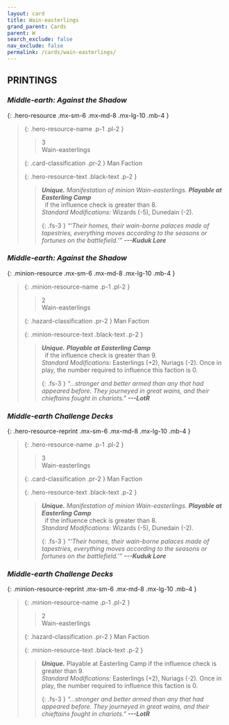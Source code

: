 ```yaml
---
layout: card
title: Wain-easterlings
grand_parent: Cards
parent: W
search_exclude: false
nav_exclude: false
permalink: /cards/wain-easterlings/
---
```


## PRINTINGS


### _Middle-earth: Against the Shadow_

{: .hero-resource .mx-sm-6 .mx-md-8 .mx-lg-10 .mb-4 }
> {: .hero-resource-name .p-1 .pl-2 }
> > <div class="card-mp">3</div>
> > <div class="card-name">Wain-easterlings</div>
>
> {: .card-classification .pr-2 }
> Man Faction
>
> {: .hero-resource-text .black-text .p-2 }
> > _**Unique.**_ _Manifestation of minion Wain-easterlings._ ***Playable at Easterling Camp*** <br>&ensp;if the influence check is greater than 8. <br>_Standard Modifications:_ Wizards (-5), Dunedain (-2). 
> > 
> > {: .fs-3 } 
> > _“‘Their homes, their wain-borne palaces made of tapestries, everything moves according to the seasons or fortunes on the battlefield.’”_ ***---&#65279;Kuduk&nbsp;Lore*** 
> 

### _Middle-earth: Against the Shadow_

{: .minion-resource .mx-sm-6 .mx-md-8 .mx-lg-10 .mb-4 }
> {: .minion-resource-name .p-1 .pl-2 }
> > <div class="hazard-mp">2</div>
> > <div class="card-name">Wain-easterlings</div>
>
> {: .hazard-classification .pr-2 }
> Man Faction
>
> {: .minion-resource-text .black-text .p-2 }
> > _**Unique.**_ ***Playable at Easterling Camp*** <br>&ensp;if the influence check is greater than 9. <br>_Standard Modifications:_ Easterlings (+2), Nuriags (-2). Once in play, the number required to influence this faction is 0. 
> > 
> > {: .fs-3 } 
> > _“...stronger and better armed than any that had appeared before. They journeyed in great wains, and their chieftains fought in chariots."_ ***---&#65279;LotR*** 
> 

### _Middle-earth Challenge Decks_

{: .hero-resource-reprint .mx-sm-6 .mx-md-8 .mx-lg-10 .mb-4 }
> {: .hero-resource-name .p-1 .pl-2 }
> > <div class="card-mp">3</div>
> > <div class="card-name">Wain-easterlings</div>
>
> {: .card-classification .pr-2 }
> Man Faction
>
> {: .hero-resource-text .black-text .p-2 }
> > _**Unique.**_ _Manifestation of minion Wain-easterlings._ ***Playable at Easterling Camp*** <br>&ensp;if the influence check is greater than 8. <br>_Standard Modifications:_ Wizards (-5), Dunedain (-2). 
> > 
> > {: .fs-3 } 
> > _“‘Their homes, their wain-borne palaces made of tapestries, everything moves according to the seasons or fortunes on the battlefield.’”_ ***---&#65279;Kuduk&nbsp;Lore*** 
> 

### _Middle-earth Challenge Decks_

{: .minion-resource-reprint .mx-sm-6 .mx-md-8 .mx-lg-10 .mb-4 }
> {: .minion-resource-name .p-1 .pl-2 }
> > <div class="hazard-mp">2</div>
> > <div class="card-name">Wain-easterlings</div>
>
> {: .hazard-classification .pr-2 }
> Man Faction
>
> {: .minion-resource-text .black-text .p-2 }
> > _**Unique.**_ Playable at Easterling Camp if the influence check is greater than 9. <br>_Standard Modifications:_ Easterlings (+2), Nuriags (-2). Once in play, the number required to influence this faction is 0. 
> > 
> > {: .fs-3 } 
> > _“...stronger and better armed than any that had appeared before. They journeyed in great wains, and their chieftains fought in chariots."_ ***---&#65279;LotR*** 
> 
